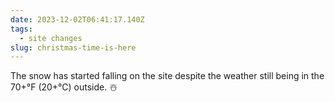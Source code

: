 ```yaml
---
date: 2023-12-02T06:41:17.140Z
tags:
  - site changes
slug: christmas-time-is-here
---
```

The snow has started falling on the site despite the weather still being in the 70+°F (20+°C) outside. ☃️
